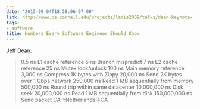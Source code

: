 ```yaml
---
date: '2015-09-04T18:58:06-07:00'
link: http://www.cs.cornell.edu/projects/ladis2009/talks/dean-keynote-ladis2009.pdf
tags:
- software
title: Numbers Every Software Engineer Should Know
---
```


Jeff Dean:

> 0.5 ns L1 cache reference
> 5 ns Branch mispredict
> 7 ns L2 cache reference
> 25 ns Mutex lock/unlock
> 100 ns Main memory reference
> 3,000 ns Compress 1K bytes with Zippy
> 20,000 ns Send 2K bytes over 1 Gbps network
> 250,000 ns Read 1 MB sequentially from memory
> 500,000 ns Round trip within same datacenter
> 10,000,000 ns Disk seek
> 20,000,000 ns Read 1 MB sequentially from disk
> 150,000,000 ns Send packet CA->Netherlands->CA
